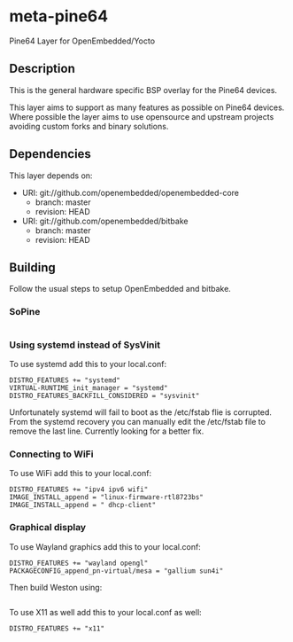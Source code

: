 # meta-pine64

Pine64 Layer for OpenEmbedded/Yocto

## Description

This is the general hardware specific BSP overlay for the Pine64 devices.

This layer aims to support as many features as possible on Pine64 devices.
Where possible the layer aims to use opensource and upstream projects
avoiding custom forks and binary solutions.

## Dependencies

This layer depends on:

* URI: git://github.com/openembedded/openembedded-core
  * branch: master
  * revision: HEAD
* URI: git://github.com/openembedded/bitbake
  * branch: master
  * revision: HEAD

## Building

Follow the usual steps to setup OpenEmbedded and bitbake.

### SoPine

```MACHINE=sopine-a64 bitbake core-image-base
```

### Using systemd instead of SysVinit

To use systemd add this to your local.conf:

```
DISTRO_FEATURES += "systemd"
VIRTUAL-RUNTIME_init_manager = "systemd"
DISTRO_FEATURES_BACKFILL_CONSIDERED = "sysvinit"
```

Unfortunately systemd will fail to boot as the /etc/fstab flie is corrupted.
From the systemd recovery you can manually edit the /etc/fstab file to remove
the last line. Currently looking for a better fix.

### Connecting to WiFi

To use WiFi add this to your local.conf:

```
DISTRO_FEATURES += "ipv4 ipv6 wifi"
IMAGE_INSTALL_append = "linux-firmware-rtl8723bs"
IMAGE_INSTALL_append = " dhcp-client"
```

### Graphical display

To use Wayland graphics add this to your local.conf:

```
DISTRO_FEATURES += "wayland opengl"
PACKAGECONFIG_append_pn-virtual/mesa = "gallium sun4i"
```

Then build Weston using:

```MACHINE=sopine-a64 bitbake core-image-weston
```

To use X11 as well add this to your local.conf as well:

```
DISTRO_FEATURES += "x11"
```
